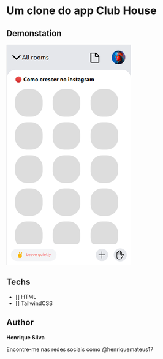 # Um clone do app Club House

## Demonstation
<img src="./assets/Demo.png" alt="Demonstração">

## Techs

* [] HTML
* [] TailwindCSS

## Author

**Henrique Silva**

Encontre-me nas redes sociais como @henriquemateus17